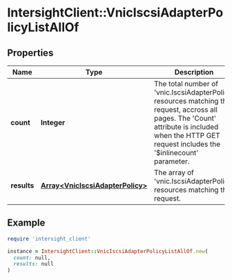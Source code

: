 # IntersightClient::VnicIscsiAdapterPolicyListAllOf

## Properties

| Name | Type | Description | Notes |
| ---- | ---- | ----------- | ----- |
| **count** | **Integer** | The total number of &#39;vnic.IscsiAdapterPolicy&#39; resources matching the request, accross all pages. The &#39;Count&#39; attribute is included when the HTTP GET request includes the &#39;$inlinecount&#39; parameter. | [optional] |
| **results** | [**Array&lt;VnicIscsiAdapterPolicy&gt;**](VnicIscsiAdapterPolicy.md) | The array of &#39;vnic.IscsiAdapterPolicy&#39; resources matching the request. | [optional] |

## Example

```ruby
require 'intersight_client'

instance = IntersightClient::VnicIscsiAdapterPolicyListAllOf.new(
  count: null,
  results: null
)
```


